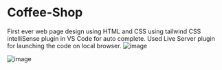 # Coffee-Shop

First ever web page design using HTML and CSS using tailwind CSS intelliSense plugin in VS Code for auto complete.
Used Live Server plugin for launching the code on local browser.
![image](https://github.com/mtajuddin-wa/Coffee-Shop/assets/150590995/d4002f50-9709-46f7-974c-a8f3baa16e58)


![image](https://github.com/mtajuddin-wa/Coffee-Shop/assets/150590995/2b40648f-df34-4973-a738-f487a49913b3)


